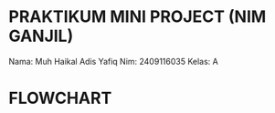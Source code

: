 # PRAKTIKUM MINI PROJECT (NIM GANJIL)
Nama: Muh Haikal Adis Yafiq 
Nim: 2409116035
Kelas: A

# FLOWCHART


